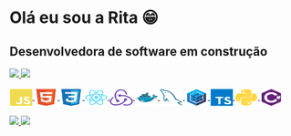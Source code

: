# Olá eu sou a Rita 😁
## Desenvolvedora de software em construção 
 <div>
  <a href="https://github.com/rita-moura">
  <img height="180em" src="https://github-readme-stats.vercel.app/api?username=rita-moura&show_icons=true&theme=radical&include_all_commits=true&count_private=true"/>
  <img height="180em" src="https://github-readme-stats.vercel.app/api/top-langs/?username=rita-moura&layout=compact&langs_count=6&theme=radical"/>
</div>
<div style="display: inline_block"><br>
   <img align="center" alt="Js" height="30" width="40" src="https://raw.githubusercontent.com/devicons/devicon/master/icons/javascript/javascript-plain.svg">
   <img align="center" alt="HTML" height="30" width="40" src="https://raw.githubusercontent.com/devicons/devicon/master/icons/html5/html5-original.svg">
   <img align="center" alt="CSS" height="30" width="40" src="https://raw.githubusercontent.com/devicons/devicon/master/icons/css3/css3-original.svg">
   <img align="center" alt="react" height="30" width="40" src="https://raw.githubusercontent.com/devicons/devicon/master/icons/react/react-original.svg">
   <img align="center" alt="redux" height="30" width="40" src="https://raw.githubusercontent.com/devicons/devicon/master/icons/redux/redux-original.svg">
   <img align="center" alt="docker" height="30" width="40" src="https://raw.githubusercontent.com/devicons/devicon/master/icons/docker/docker-original.svg">
   <img align="center" alt="mysql" height="30" width="40" src="https://raw.githubusercontent.com/devicons/devicon/master/icons/mysql/mysql-original.svg">
   <img align="center" alt="sequelize" height="30" width="40" src="https://raw.githubusercontent.com/devicons/devicon/master/icons/sequelize/sequelize-original.svg">
   <img align="center" alt="Ts" height="30" width="40" src="https://raw.githubusercontent.com/devicons/devicon/master/icons/typescript/typescript-plain.svg">
   <img align="center" alt="python" height="30" width="40" src="https://raw.githubusercontent.com/devicons/devicon/master/icons/python/python-plain.svg">
   <img align="center" alt="csharp" height="30" width="40" src="https://raw.githubusercontent.com/devicons/devicon/master/icons/csharp/csharp-plain.svg">
</div>
 
 <br>
 
<div> 
  <a href="https://mail.google.com/mail/u/0/#inbox">
   <img src="https://img.shields.io/badge/-Gmail-%23E4405F?style=for-the-badge&logo=gmail&logoColor=white">
 </a>
  <a href="https://www.linkedin.com/in/rita-moura-dev/">
   <img src="https://img.shields.io/badge/-LinkedIn-%230077B5?style=for-the-badge&logo=linkedin&logoColor=white">
 </a>
</div>
